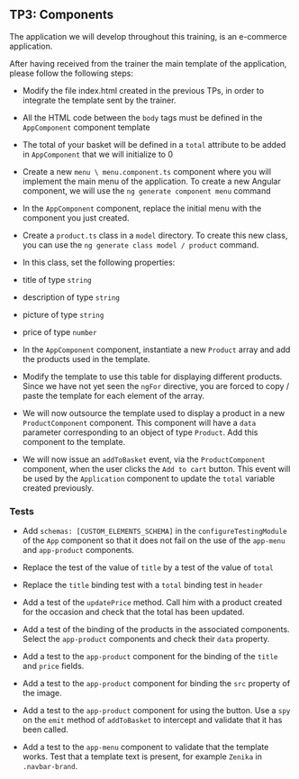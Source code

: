 ## TP3: Components

The application we will develop throughout this training, is an e-commerce application.

After having received from the trainer the main template of the application, please follow the following steps:

- Modify the file index.html created in the previous TPs, in order to integrate the template sent by the trainer.

- All the HTML code between the `body` tags must be defined in the `AppComponent` component template

- The total of your basket will be defined in a `total` attribute to be added in `AppComponent` that we will initialize to 0

- Create a new `menu \ menu.component.ts` component where you will implement the main menu of the application. To create a new Angular component, we will use the `ng generate component menu` command

- In the `AppComponent` component, replace the initial menu with the component you just created.

- Create a `product.ts` class in a `model` directory. To create this new class, you can use the `ng generate class model / product` command.

- In this class, set the following properties:
- title of type `string`
- description of type `string`
- picture of type `string`
- price of type `number`

- In the `AppComponent` component, instantiate a new `Product` array and add the products used in the template.

- Modify the template to use this table for displaying different products. Since we have not yet seen the `ngFor` directive, you are forced to copy / paste the template for each element of the array.

- We will now outsource the template used to display a product in a new `ProductComponent` component. This component will have a `data` parameter corresponding to an object of type `Product`. Add this component to the template.

- We will now issue an `addToBasket` event, via the `ProductComponent` component, when the user clicks the `Add to cart` button. This event will be used by the `Application` component to update the `total` variable created previously.

### Tests

- Add `schemas: [CUSTOM_ELEMENTS_SCHEMA]` in the `configureTestingModule` of the `App` component so that it does not fail on the use of the `app-menu` and `app-product` components.

- Replace the test of the value of `title` by a test of the value of `total`

- Replace the `title` binding test with a `total` binding test in `header`

- Add a test of the `updatePrice` method. Call him with a product created for the occasion and check that the total has been updated.

- Add a test of the binding of the products in the associated components. Select the `app-product` components and check their `data` property.

- Add a test to the `app-product` component for the binding of the `title` and `price` fields.

- Add a test to the `app-product` component for binding the `src` property of the image.

- Add a test to the `app-product` component for using the button. Use a `spy` on the `emit` method of `addToBasket` to intercept and validate that it has been called.

- Add a test to the `app-menu` component to validate that the template works. Test that a template text is present, for example `Zenika` in `.navbar-brand`.
